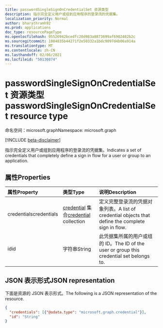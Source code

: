 ```yaml
---
title: passwordSingleSignOnCredentialSet 资源类型
description: 指示完全定义用户或组到应用程序的登录流的凭据集。
localization_priority: Normal
author: bharathramh92
ms.prod: applications
doc_type: resourcePageType
ms.openlocfilehash: 95526942bcedfc20d983a8873699af6902482b2c
ms.sourcegitcommit: 1004835b44271f2e50332a1bdc9097d4b06a914a
ms.translationtype: MT
ms.contentlocale: zh-CN
ms.lasthandoff: 02/06/2021
ms.locfileid: "50130874"
---
```

# <a name="passwordsinglesignoncredentialset-resource-type"></a><span data-ttu-id="f14a5-103">passwordSingleSignOnCredentialSet 资源类型</span><span class="sxs-lookup"><span data-stu-id="f14a5-103">passwordSingleSignOnCredentialSet resource type</span></span>

<span data-ttu-id="f14a5-104">命名空间：microsoft.graph</span><span class="sxs-lookup"><span data-stu-id="f14a5-104">Namespace: microsoft.graph</span></span>

[!INCLUDE [beta-disclaimer](../../includes/beta-disclaimer.md)]

<span data-ttu-id="f14a5-105">指示完全定义用户或组到应用程序的登录流的凭据集。</span><span class="sxs-lookup"><span data-stu-id="f14a5-105">Indicates a set of credentials that completely define a sign in flow for a user or group to an application.</span></span>

## <a name="properties"></a><span data-ttu-id="f14a5-106">属性</span><span class="sxs-lookup"><span data-stu-id="f14a5-106">Properties</span></span>

| <span data-ttu-id="f14a5-107">属性</span><span class="sxs-lookup"><span data-stu-id="f14a5-107">Property</span></span>     | <span data-ttu-id="f14a5-108">类型</span><span class="sxs-lookup"><span data-stu-id="f14a5-108">Type</span></span>        | <span data-ttu-id="f14a5-109">说明</span><span class="sxs-lookup"><span data-stu-id="f14a5-109">Description</span></span> |
|:-------------|:------------|:------------|
|<span data-ttu-id="f14a5-110">credentials</span><span class="sxs-lookup"><span data-stu-id="f14a5-110">credentials</span></span>|<span data-ttu-id="f14a5-111">[credential](credential.md) 集合</span><span class="sxs-lookup"><span data-stu-id="f14a5-111">[credential](credential.md) collection</span></span>|<span data-ttu-id="f14a5-112">定义完整登录流的凭据对象列表。</span><span class="sxs-lookup"><span data-stu-id="f14a5-112">A list of credential objects that define the complete sign in flow.</span></span>|
|<span data-ttu-id="f14a5-113">id</span><span class="sxs-lookup"><span data-stu-id="f14a5-113">id</span></span>|<span data-ttu-id="f14a5-114">字符串</span><span class="sxs-lookup"><span data-stu-id="f14a5-114">String</span></span>|<span data-ttu-id="f14a5-115">此凭据集所属的用户或组的 ID。</span><span class="sxs-lookup"><span data-stu-id="f14a5-115">The ID of the user or group this credential set belongs to.</span></span>|

## <a name="json-representation"></a><span data-ttu-id="f14a5-116">JSON 表示形式</span><span class="sxs-lookup"><span data-stu-id="f14a5-116">JSON representation</span></span>

<span data-ttu-id="f14a5-117">下面是资源的 JSON 表示形式。</span><span class="sxs-lookup"><span data-stu-id="f14a5-117">The following is a JSON representation of the resource.</span></span>

<!-- {
  "blockType": "resource",
  "optionalProperties": [

  ],
  "@odata.type": "microsoft.graph.passwordSingleSignOnCredentialSet",
  "baseType": null
}-->

```json
{
  "credentials": [{"@odata.type": "microsoft.graph.credential"}],
  "id": "String"
}
```

<!-- uuid: 16cd6b66-4b1a-43a1-adaf-3a886856ed98
2019-02-04 14:57:30 UTC -->
<!-- {
  "type": "#page.annotation",
  "description": "passwordSingleSignOnCredentialSet resource",
  "keywords": "",
  "section": "documentation",
  "tocPath": ""
}-->


